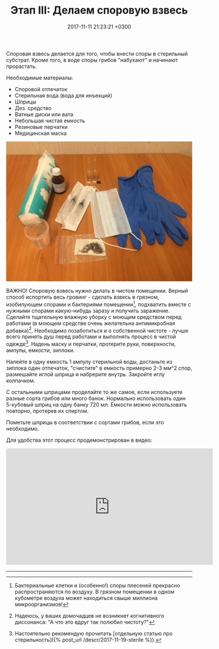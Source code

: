 ﻿---
layout: default
title:  "Этап III: Делаем споровую взвесь"
date:   2017-11-11 21:23:21 +0300
categories: guide

---

Споровая взвесь делается для того, чтобы внести споры в стерильный субстрат. Кроме того, в воде споры грибов "набухают" и начинают прорастать.

Необходимые материалы:

* Споровой отпечаток
* Стерильная вода (вода для инъекций)
* Шприцы
* Дез. средство
* Ватные диски или вата
* Небольшая чистая емкость
* Резиновые перчатки
* Медицинская маска

![Необходимое для приготовления споровой взвеси](/assets/img/s3/1.JPG)

ВАЖНО! Споровую взвесь нужно делать в чистом помещении. Верный способ испортить весь гровинг - сделать взвесь в грязном, изобилующем спорами и бактериями помещении[^1], подхватить вместе с нужными спорами какую-нибудь заразу и получить заражение. Сделайте тщательную влажную уборку с моющим средством перед работами (в моющем средстве очень желательна антимикробная добавка)[^2]. Необходимо позаботиться и о собственной чистоте - лучше всего принять душ перед работами и выполнять процесс в чистой одежде[^3].
Надень маску и перчатки, протерите руки, поверхности, ампулы, емкости, зиплоки.

Налейте в одну емкость 1 ампулу стерильной воды, достаньте из зиплока один отпечаток, "счистите" в емкость примерно 2-3 мм^2 спор, размешайте иглой шприца и набрерите внутрь. Закройте иглу колпачком.

С остальными шприцами проделайте то же самое, если используете разные сорта грибов или много банок. Нормально использовать один 5-кубовый шприц на одну банку 720 мл. Емкости можно использовать повторно, протерев их спиртом.

Пометьте шприцы в соответствии с сортами грибов, если это необходимо.

Для удобства этот процесс продемонстрирован в видео:

<iframe width="560" height="315" src="https://www.youtube.com/embed/HI-XUEYRQV4" frameborder="0" allow="accelerometer; autoplay; encrypted-media; gyroscope; picture-in-picture" allowfullscreen></iframe>



---

[^1]: Бактериальные клетки и (особенно!) споры плесеней прекрасно распространяются по воздуху. В грязном помещении в одном кубометре воздуха может находиться свыше миллиона микроорганизмов!
[^2]: Надеюсь, у ваших домочадцев не возникнет когнитивного диссонанса: "А что это вдруг <username> так полюбил чистоту?"
[^3]: Настоятельно рекомендую прочитать [отдельную статью про стерильность]({% post_url /descr/2017-11-19-sterile %}).
